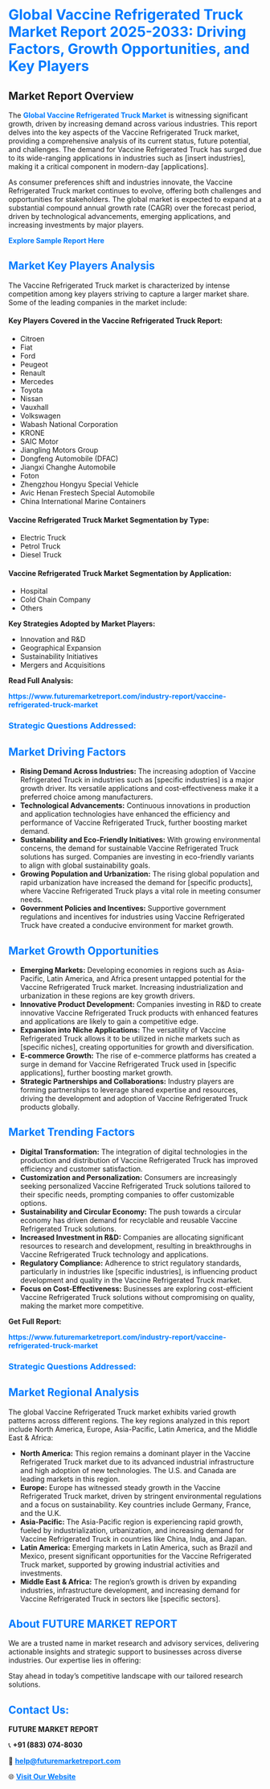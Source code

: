 <h1 style="color: #007BFF;">Global Vaccine Refrigerated Truck Market Report 2025-2033: Driving Factors, Growth Opportunities, and Key Players</h1>

<section id="overview">
<h2>Market Report Overview</h2>
<p>The <a href="https://www.futuremarketreport.com/industry-report/vaccine-refrigerated-truck-market" style="color: #007BFF; text-decoration: none;"><strong>Global Vaccine Refrigerated Truck Market</strong></a> is witnessing significant growth, driven by increasing demand across various industries. This report delves into the key aspects of the Vaccine Refrigerated Truck market, providing a comprehensive analysis of its current status, future potential, and challenges. The demand for Vaccine Refrigerated Truck has surged due to its wide-ranging applications in industries such as [insert industries], making it a critical component in modern-day [applications].</p>
<p>As consumer preferences shift and industries innovate, the Vaccine Refrigerated Truck market continues to evolve, offering both challenges and opportunities for stakeholders. The global market is expected to expand at a substantial compound annual growth rate (CAGR) over the forecast period, driven by technological advancements, emerging applications, and increasing investments by major players.</p>
</section>

<section id="overview">
<p><a href="https://www.futuremarketreport.com/request-sample/reportId=53455" style="color: #007BFF; text-decoration: none;"><strong>Explore Sample Report Here</strong></a></p>
</section>

<section id="key-players">
<h2 style="color: #007BFF;">Market Key Players Analysis</h2>
<p>The Vaccine Refrigerated Truck market is characterized by intense competition among key players striving to capture a larger market share. Some of the leading companies in the market include:</p>
<h4>Key Players Covered in the Vaccine Refrigerated Truck Report:</h4>
<ul><li>Citroen</li><li>Fiat</li><li>Ford</li><li>Peugeot</li><li>Renault</li><li>Mercedes</li><li>Toyota</li><li>Nissan</li><li>Vauxhall</li><li>Volkswagen</li><li>Wabash National Corporation</li><li>KRONE</li><li>SAIC Motor</li><li>Jiangling Motors Group</li><li>Dongfeng Automobile (DFAC)</li><li>Jiangxi Changhe Automobile</li><li>Foton</li><li>Zhengzhou Hongyu Special Vehicle</li><li>Avic Henan Frestech Special Automobile</li><li>China International Marine Containers</li></ul>
<h4>Vaccine Refrigerated Truck Market Segmentation by Type:</h4>
<ul><li>Electric Truck</li><li>Petrol Truck</li><li>Diesel Truck</li></ul>

<h4>Vaccine Refrigerated Truck Market Segmentation by Application:</h4>
<ul><li>Hospital</li><li>Cold Chain Company</li><li>Others</li></ul>
<p><strong>Key Strategies Adopted by Market Players:</strong></p>
<ul>
<li>Innovation and R&D</li>
<li>Geographical Expansion</li>
<li>Sustainability Initiatives</li>
<li>Mergers and Acquisitions</li>
</ul>
</section>

<section>
<p><strong>Read Full Analysis: </strong></p><a href="https://www.futuremarketreport.com/industry-report/vaccine-refrigerated-truck-market" style="color: #007BFF; text-decoration: none;"><strong>https://www.futuremarketreport.com/industry-report/vaccine-refrigerated-truck-market</strong></a>
<h3 style="color: #007BFF;">Strategic Questions Addressed:</h3>
</section>

<section id="driving-factors">
<h2 style="color: #007BFF;">Market Driving Factors</h2>
<ul>
<li><strong>Rising Demand Across Industries:</strong> The increasing adoption of Vaccine Refrigerated Truck in industries such as [specific industries] is a major growth driver. Its versatile applications and cost-effectiveness make it a preferred choice among manufacturers.</li>
<li><strong>Technological Advancements:</strong> Continuous innovations in production and application technologies have enhanced the efficiency and performance of Vaccine Refrigerated Truck, further boosting market demand.</li>
<li><strong>Sustainability and Eco-Friendly Initiatives:</strong> With growing environmental concerns, the demand for sustainable Vaccine Refrigerated Truck solutions has surged. Companies are investing in eco-friendly variants to align with global sustainability goals.</li>
<li><strong>Growing Population and Urbanization:</strong> The rising global population and rapid urbanization have increased the demand for [specific products], where Vaccine Refrigerated Truck plays a vital role in meeting consumer needs.</li>
<li><strong>Government Policies and Incentives:</strong> Supportive government regulations and incentives for industries using Vaccine Refrigerated Truck have created a conducive environment for market growth.</li>
</ul>
</section>

<section id="growth-opportunities">
<h2 style="color: #007BFF;">Market Growth Opportunities</h2>
<ul>
<li><strong>Emerging Markets:</strong> Developing economies in regions such as Asia-Pacific, Latin America, and Africa present untapped potential for the Vaccine Refrigerated Truck market. Increasing industrialization and urbanization in these regions are key growth drivers.</li>
<li><strong>Innovative Product Development:</strong> Companies investing in R&D to create innovative Vaccine Refrigerated Truck products with enhanced features and applications are likely to gain a competitive edge.</li>
<li><strong>Expansion into Niche Applications:</strong> The versatility of Vaccine Refrigerated Truck allows it to be utilized in niche markets such as [specific niches], creating opportunities for growth and diversification.</li>
<li><strong>E-commerce Growth:</strong> The rise of e-commerce platforms has created a surge in demand for Vaccine Refrigerated Truck used in [specific applications], further boosting market growth.</li>
<li><strong>Strategic Partnerships and Collaborations:</strong> Industry players are forming partnerships to leverage shared expertise and resources, driving the development and adoption of Vaccine Refrigerated Truck products globally.</li>
</ul>
</section>

<section id="trending-factors">
<h2 style="color: #007BFF;">Market Trending Factors</h2>
<ul>
<li><strong>Digital Transformation:</strong> The integration of digital technologies in the production and distribution of Vaccine Refrigerated Truck has improved efficiency and customer satisfaction.</li>
<li><strong>Customization and Personalization:</strong> Consumers are increasingly seeking personalized Vaccine Refrigerated Truck solutions tailored to their specific needs, prompting companies to offer customizable options.</li>
<li><strong>Sustainability and Circular Economy:</strong> The push towards a circular economy has driven demand for recyclable and reusable Vaccine Refrigerated Truck solutions.</li>
<li><strong>Increased Investment in R&D:</strong> Companies are allocating significant resources to research and development, resulting in breakthroughs in Vaccine Refrigerated Truck technology and applications.</li>
<li><strong>Regulatory Compliance:</strong> Adherence to strict regulatory standards, particularly in industries like [specific industries], is influencing product development and quality in the Vaccine Refrigerated Truck market.</li>
<li><strong>Focus on Cost-Effectiveness:</strong> Businesses are exploring cost-efficient Vaccine Refrigerated Truck solutions without compromising on quality, making the market more competitive.</li>
</ul>
</section>

<section>
<p><strong>Get Full Report: </strong></p><a href="https://www.futuremarketreport.com/industry-report/vaccine-refrigerated-truck-market" style="color: #007BFF; text-decoration: none;"><strong>https://www.futuremarketreport.com/industry-report/vaccine-refrigerated-truck-market</strong></a>
<h3 style="color: #007BFF;">Strategic Questions Addressed:</h3>
</section>


<section id="regional-analysis">
<h2 style="color: #007BFF;">Market Regional Analysis</h2>
<p>The global Vaccine Refrigerated Truck market exhibits varied growth patterns across different regions. The key regions analyzed in this report include North America, Europe, Asia-Pacific, Latin America, and the Middle East & Africa:</p>
<ul>
<li><strong>North America:</strong> This region remains a dominant player in the Vaccine Refrigerated Truck market due to its advanced industrial infrastructure and high adoption of new technologies. The U.S. and Canada are leading markets in this region.</li>
<li><strong>Europe:</strong> Europe has witnessed steady growth in the Vaccine Refrigerated Truck market, driven by stringent environmental regulations and a focus on sustainability. Key countries include Germany, France, and the U.K.</li>
<li><strong>Asia-Pacific:</strong> The Asia-Pacific region is experiencing rapid growth, fueled by industrialization, urbanization, and increasing demand for Vaccine Refrigerated Truck in countries like China, India, and Japan.</li>
<li><strong>Latin America:</strong> Emerging markets in Latin America, such as Brazil and Mexico, present significant opportunities for the Vaccine Refrigerated Truck market, supported by growing industrial activities and investments.</li>
<li><strong>Middle East & Africa:</strong> The region’s growth is driven by expanding industries, infrastructure development, and increasing demand for Vaccine Refrigerated Truck in sectors like [specific sectors].</li>
</ul>
</section>

<footer>
<h2 style="color: #007BFF;">About FUTURE MARKET REPORT</h2>
<p>We are a trusted name in market research and advisory services, delivering actionable insights and strategic support to businesses across diverse industries. Our expertise lies in offering:</p>

<p>Stay ahead in today’s competitive landscape with our tailored research solutions.</p>

<h2 style="color: #007BFF;">Contact Us:</h2>
<p><strong>FUTURE MARKET REPORT</strong></p>
<p>📞 <strong>+91 (883) 074-8030</strong></p>
<p>📧 <strong><a href="mailto:help@futuremarketreport.com" style="color: #007BFF;">help@futuremarketreport.com</a></strong></p>
<p>🌐 <strong><a href="https://www.futuremarketreport.com/" style="color: #007BFF;">Visit Our Website</a></strong></p>
</footer>